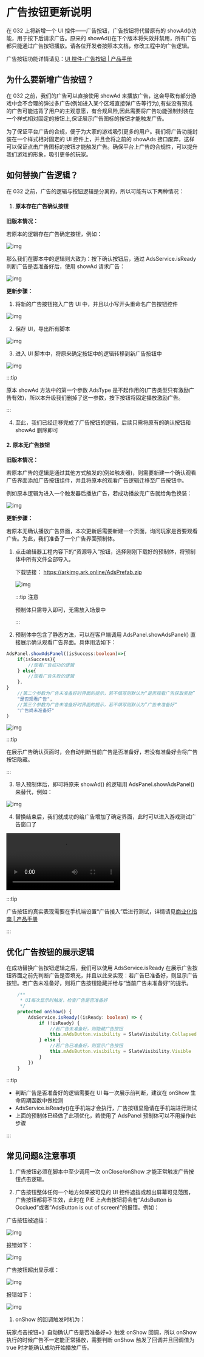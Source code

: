 # 广告按钮更新说明

在 032 上将新增一个 UI 控件——广告按钮，广告按钮将代替原有的 showAd()功能，用于按下后请求广告。原来的 showAd()在下个版本将失效并禁用，所有广告都只能通过广告按钮播放。请各位开发者按照本文档，修改工程中的广告逻辑。

广告按钮功能详情请见：[UI 控件-广告按钮 | 产品手册](https://docs-032.ark.online/UI/UIWidget-AdsButton.html)



## 为什么要新增广告按钮？

在 032 之前，我们的广告可以直接使用 showAd 来播放广告，这会导致有部分游戏中会不合理的弹过多广告(例如进入某个区域直接弹广告等行为),有些没有预兆的广告可能违背了用户的主观意愿，有合规风险,因此需要将广告功能强制封装在一个样式相对固定的按钮上,保证展示广告图标的按钮才能触发广告。

为了保证平台广告的合规，便于为大家的游戏吸引更多的用户。我们将广告功能封装在一个样式相对固定的 UI 控件上，并且会将之前的 showAds 接口废弃，这样可以保证点击广告图标的按钮才能触发广告。确保平台上广告的合规性，可以提升我们游戏的形象，吸引更多的玩家。

## 如何替换广告逻辑？

在 032 之前，广告的逻辑与按钮逻辑是分离的，所以可能有以下两种情况：

1. #### 原本存在广告确认按钮

**旧版本情况：**

若原本的逻辑存在广告确定按钮，例如：

![img](https://arkimg.ark.online/1713843054311-10.webp)

那么我们在脚本中的逻辑则大致为：按下确认按钮后，通过 AdsService.isReady 判断广告是否准备好后，使用 showAd 请求广告：

![img](https://arkimg.ark.online/1713843054310-1.webp)

**更新步骤：**

1. 将新的广告按钮拖入广告 UI 中，并且以小写开头重命名广告按钮控件

![img](https://arkimg.ark.online/1713843054310-2.webp)

2. 保存 UI，导出所有脚本

![img](https://arkimg.ark.online/1713843054310-3.webp)

3. 进入 UI 脚本中，将原来确定按钮中的逻辑转移到新广告按钮中

![img](https://arkimg.ark.online/1713843054310-4.webp)

:::tip

原本 showAd 方法中的第一个参数 AdsType 是不起作用的(广告类型只有激励广告有效)，所以本升级我们删掉了这一参数，按下按钮将固定播放激励广告。

:::

4. 至此，我们已经迁移完成了广告按钮的逻辑，后续只需将原有的确认按钮和 showAd 删除即可



#### 2. 原本无广告按钮

**旧版本情况：**

若原本广告的逻辑是通过其他方式触发的(例如触发器)，则需要新建一个确认观看广告界面添加广告按钮组件，并且将原本的观看广告逻辑迁移至广告按钮中。

例如原本逻辑为进入一个触发器后播放广告，若成功播放完广告就给角色换装：

![img](https://arkimg.ark.online/1713843054310-5.webp)

**更新步骤：**

若原本无确认播放广告界面，本次更新后需要新建一个页面，询问玩家是否要观看广告。为此，我们准备了一个广告界面预制体。

1. 点击编辑器工程内容下的“资源导入”按钮，选择刚刚下载好的预制体，将预制体中所有文件全部导入。

   下载链接： https://arkimg.ark.online/AdsPrefab.zip

   ![img](https://arkimg.ark.online/1713843054310-6.webp)

   :::tip 注意

   预制体只需导入即可，无需放入场景中

   :::

2. 预制体中包含了静态方法，可以在客户端调用 AdsPanel.showAdsPanel() 直接展示确认观看广告界面。具体用法如下：

```typescript
AdsPanel.showAdsPanel((isSuccess:boolean)=>{
	if(isSuccess){
		//观看广告成功的逻辑
	} else{
		//观看广告失败的逻辑
	},
}
	//第二个参数为广告未准备好时界面的提示，若不填写则默认为“是否观看广告获取奖励”
    "是否观看广告",
	//第三个参数为广告未准备好时界面的提示，若不填写则默认为”广告未准备好“
    "广告尚未准备好"
)
```

![img](https://arkimg.ark.online/1713843054310-7.webp)

:::tip 

在展示广告确认页面时，会自动判断当前广告是否准备好，若没有准备好会将广告按钮隐藏。

:::

3. 导入预制体后，即可将原来 showAd() 的逻辑用 AdsPanel.showAdsPanel()来替代，例如：

![img](https://arkimg.ark.online/1713843054310-8.webp)

4. 替换结束后，我们就成功的给广告增加了确定界面，此时可以进入游戏测试广告窗口了

<video controls src="https://arkimg.ark.online/032ReleaseNoteAdsTest.mp4"></video>

:::tip

广告按钮的真实表现需要在手机端设置“广告接入”后进行测试，详情请见[商业化指南 | 产品手册](https://docs-032.ark.online/CreatorPortal/Advertising.html)

:::

## 优化广告按钮的展示逻辑

在成功替换广告按钮逻辑之后，我们可以使用 AdsService.isReady 在展示广告按钮界面之前先判断广告是否填充，并且以此来实现：若广告已准备好，则显示广告按钮。若广告未准备好，则将广告按钮隐藏并给与“当前广告未准备好”的提示。

```TypeScript
    /**
     * UI每次显示时触发，检查广告是否准备好
     */
    protected onShow() {
        AdsService.isReady((isReady: boolean) => {
            if (!isReady) {
                //若广告未准备好，则隐藏广告按钮
                this.mAdsButton.visibility = SlateVisibility.Collapsed
            } else {
                //若广告已准备好，则显示广告按钮
                this.mAdsButton.visibility = SlateVisibility.Visible
            }
        })
    }
```

:::tip

- 判断广告是否准备好的逻辑需要在 UI 每一次展示前判断，建议在 onShow 生命周期函数中做检测
- AdsService.isReady()在手机端才会执行，广告按钮显隐请在手机端进行测试
- 上面的预制体已经做了此项优化，若使用了 AdsPanel 预制体可以不用操作此步骤

:::

## 常见问题&注意事项

1. 广告按钮必须在脚本中至少调用一次 onClose/onShow 才能正常触发广告按钮点击逻辑。

1. 广告按钮整体任何一个地方如果被可见的 UI 控件遮挡或超出屏幕可见范围，广告按钮都将不生效，此时在 PIE 上点击按钮将会有“AdsButton is Occlued”或者“AdsButton is out of screen!”的报错。例如：

广告按钮被遮挡：

![img](https://arkimg.ark.online/1713852114623-31.webp)

报错如下：

![img](https://arkimg.ark.online/1713852114623-32.webp)

广告按钮超出显示框：

![img](https://arkimg.ark.online/1713852114623-33.webp)

报错如下：

![img](https://arkimg.ark.online/1713852114624-34.webp)

1. onShow 的回调触发时机为：

玩家点击按钮=》自动确认广告是否准备好=》触发 onShow 回调，所以 onShow 执行的时候广告不一定能正常播放，需要判断 onShow 触发了回调并且回调值为 true 时才能确认成功开始播放广告。
